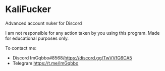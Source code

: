 # KaliFucker
Advanced account nuker for Discord

I am not responsible for any action taken by you using this program. Made for educational purposes only.

To contact me: 
- Discord ImGqbbo#8568/https://discord.gg/TwVVfG6CA5
- Telegram https://t.me/ImGqbbo
